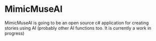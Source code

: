 # MimicMuseAI
MimicMuseAI is going to be an open source c# application for creating stories using AI (probably other AI functions too. It is currently a work in progress)
